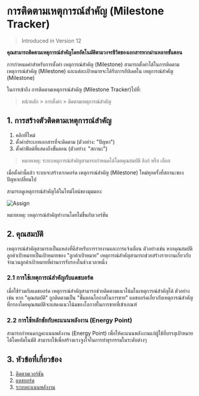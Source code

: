 <!-- add-breadcrumbs -->

# การติดตามเหตุการณ์สำคัญ (Milestone Tracker)

> Introduced in Version 12

**คุณสามารถติดตามเหตุการณ์สำคัญโดยอัตโนมัติตามวงจรชีวิตของเอกสารหากผ่านหลายขั้นตอน**

การกำหนดค่าสำหรับการตั้งค่า เหตุการณ์สำคัญ (Milestone) สามารถตั้งค่าได้ในการติดตาม เหตุการณ์สำคัญ (Milestone) และแต่ละเป้าหมายจะได้รับการอัปเดตใน เหตุการณ์สำคัญ (Milestone)

ในการเข้าถึง การติดตามเหตุการณ์สำคัญ (Milestone Tracker)ไปที่:

> หน้าหลัก > การตั้งค่า > ติดตามเหตุการณ์สำคัญ

## 1. การสร้างตัวติดตามเหตุการณ์สำคัญ

1. คลิกที่ใหม่
1. ตั้งค่าประเภทเอกสารที่จะติดตาม (ตัวอย่าง: "ปัญหา")
1. ตั้งค่าฟิลด์ที่แสดงถึงขั้นตอน (ตัวอย่าง: "สถานะ")

> หมายเหตุ: ระยะเหตุการณ์สำคัญสามารถกำหนดได้โดยคุณสมบัติ ลิงก์ หรือ เลือก

เมื่อตั้งค่านี้แล้ว ระบบจะสร้างเรกคอร์ด เหตุการณ์สำคัญ (Milestone) ใหม่ทุกครั้งที่สถานะของปัญหาเปลี่ยนไป

สามารถดูเหตุการณ์สำคัญได้ในไทม์ไลน์ของมุมมอง:

<img class="screenshot" alt="Assign" src="/docs/assets/img/automation/milestone-in-timeline.png">

หมายเหตุ: เหตุการณ์สำคัญทำงานโดยไม่ขึ้นกับเวอร์ชัน

## 2. คุณสมบัติ

เหตุการณ์สำคัญสามารถเป็นแหล่งที่ดีสำหรับการรายงานและการแจ้งเตือน ตัวอย่างเช่น หากคุณสมบัติลูกค้าเป้าหมายเป็นเป้าหมายของ "ลูกค้าเป้าหมาย" เหตุการณ์สำคัญสามารถช่วยสร้างรายงานเกี่ยวกับจำนวนลูกค้าเป้าหมายที่ผ่านการรับรองในช่วงเวลาหนึ่ง

### 2.1 การใช้เหตุการณ์สำคัญกับแดชบอร์ด

เมื่อใช้ร่วมกับแดชบอร์ด เหตุการณ์สำคัญสามารถช่วยติดตามแนวโน้มในเหตุการณ์สำคัญได้ ตัวอย่างเช่น หาก "คุณสมบัติ" ถูกติดตามเป็น "ขั้นตอนโอกาสในการขาย" แดชบอร์ดเกี่ยวกับเหตุการณ์สำคัญที่กรองโดยคุณสมบัติจะแสดงแนวโน้มของโอกาสในการขายที่เข้าเกณฑ์

### 2.2 การใช้หลักชัยกับคะแนนพลังงาน (Energy Point)

สามารถกำหนดกฎคะแนนพลังงาน (Energy Point) เพื่อให้คะแนนพลังงานแก่ผู้ใช้ที่บรรลุเป้าหมายได้โดยอัตโนมัติ สามารถใช้เพื่อสร้างแรงจูงใจในการทำธุรกรรมในระดับต่างๆ

## 3. หัวข้อที่เกี่ยวข้อง

1. [ติดตามเวอร์ชัน](/docs/user/manual/en/using-erpnext/document-versioning)
1. [แดชบอร์ด](/docs/user/manual/en/using-erpnext/dashboard)
1. [ระบบคะแนนพลังงาน](/docs/user/manual/en/setting-up/energy-point-system)
